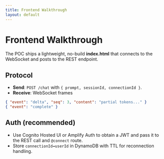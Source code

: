 ```yaml
---
title: Frontend Walkthrough
layout: default
---
```


# Frontend Walkthrough

The POC ships a lightweight, no-build **index.html** that connects to the WebSocket and posts to the REST endpoint.

## Protocol
- **Send**: `POST /chat` with `{ prompt, sessionId, connectionId }`.
- **Receive**: WebSocket frames
```json
{ "event": "delta", "seq": 3, "content": "partial tokens..." }
{ "event": "complete" }
```

## Auth (recommended)
- Use Cognito Hosted UI or Amplify Auth to obtain a JWT and pass it to the REST call and `@connect` route.
- Store `connectionId↔userId` in DynamoDB with TTL for reconnection handling.

